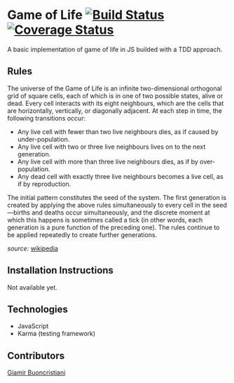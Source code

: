 # Game of Life [![Build Status](https://travis-ci.org/giamir/game_of_life_js.svg?branch=master)](https://travis-ci.org/giamir/game_of_life_js) [![Coverage Status](https://coveralls.io/repos/github/giamir/game_of_life_js/badge.svg?branch=master)](https://coveralls.io/github/giamir/game_of_life_js?branch=master)

A basic implementation of game of life in JS builded with a TDD approach.

## Rules

The universe of the Game of Life is an infinite two-dimensional orthogonal grid of square cells, each of which is in one of two possible states, alive or dead. Every cell interacts with its eight neighbours, which are the cells that are horizontally, vertically, or diagonally adjacent. At each step in time, the following transitions occur:

* Any live cell with fewer than two live neighbours dies, as if caused by under-population.
* Any live cell with two or three live neighbours lives on to the next generation.
* Any live cell with more than three live neighbours dies, as if by over-population.
* Any dead cell with exactly three live neighbours becomes a live cell, as if by reproduction.

The initial pattern constitutes the seed of the system. The first generation is created by applying the above rules simultaneously to every cell in the seed—births and deaths occur simultaneously, and the discrete moment at which this happens is sometimes called a tick (in other words, each generation is a pure function of the preceding one). The rules continue to be applied repeatedly to create further generations.


_source:_ [wikipedia](https://en.wikipedia.org/wiki/Conway%27s_Game_of_Life)

## Installation Instructions

Not available yet.

## Technologies

* JavaScript
* Karma (testing framework)

## Contributors

[Giamir Buoncristiani](https://github.com/giamir)
